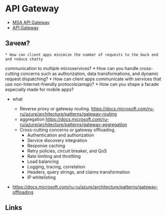 # API Gateway

* [MSA API Gateway](https://docs.microsoft.com/ru-ru/dotnet/architecture/microservices/architect-microservice-container-applications/direct-client-to-microservice-communication-versus-the-api-gateway-pattern)
* [API Gateway](https://microservices.io/patterns/apigateway.HTML)

## Зачем?
    * How can client apps minimize the number of requests to the back end and reduce chatty 
communication to multiple microservices?
    * How can you handle cross-cutting concerns such as authorization, data transformations, and dynamic request dispatching?
    *  How can client apps communicate with services that use non-Internet-friendly protocols(amqp)? 
    * How can you shape a facade especially made for mobile apps?
  * what
    * Reverse proxy or gateway routing. https://docs.microsoft.com/ru-ru/azure/architecture/patterns/gateway-routing
    * aggregation https://docs.microsoft.com/ru-ru/azure/architecture/patterns/gateway-aggregation
    * Cross-cutting concerns or gateway offloading.
      * Authentication and authorization 
      * Service discovery integration 
      * Response caching 
      * Retry policies, circuit breaker, and QoS 
      * Rate limiting and throttling 
      * Load balancing 
      * Logging, tracing, correlation 
      * Headers, query strings, and claims transformation 
      * IP whitelisting
      
* https://docs.microsoft.com/ru-ru/azure/architecture/patterns/gateway-offloading

## Links
